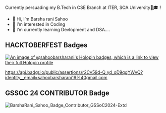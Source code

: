 Currently persuading my B.Tech in CSE Branch at ITER, SOA University🏫🎓 !


- 👋 Hi, I’m Barsha rani Sahoo
- 👀 I’m interested in Coding
- 🌱 I’m currently learning Devlopment and DSA....


<!---
Sahoobarsharani/Sahoobarsharani is a ✨ special ✨ repository because its `README.md` (this file) appears on your GitHub profile.
You can click the Preview link to take a look at your changes.
--->

## HACKTOBERFEST Badges

[![An image of @sahoobarsharani's Holopin badges, which is a link to view their full Holopin profile](https://holopin.me/sahoobarsharani)](https://holopin.io/@sahoobarsharani)

https://api.badgr.io/public/assertions/r2Cv59d-Q_yd_oD9qgYWvQ?identity__email=sahoobarsharani19%40gmail.com

## GSSOC 24 CONTRIBUTOR Badge

![BarshaRani_Sahoo_Badge_Contributor_GSSoC2024-Extd](https://github.com/user-attachments/assets/2d84986b-491a-4a2b-971f-5f917f4ae36b)


